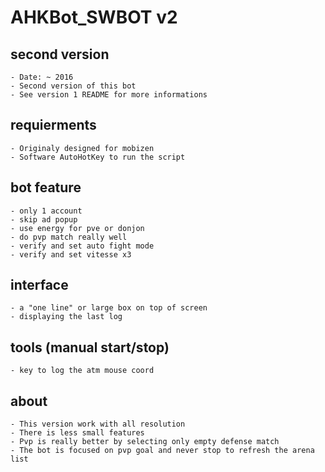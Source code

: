 # AHKBot_SWBOT v2
## second version
	- Date: ~ 2016
	- Second version of this bot
	- See version 1 README for more informations

## requierments
	- Originaly designed for mobizen
	- Software AutoHotKey to run the script

## bot feature
	- only 1 account
	- skip ad popup
	- use energy for pve or donjon
	- do pvp match really well
	- verify and set auto fight mode
	- verify and set vitesse x3

## interface
	- a "one line" or large box on top of screen
	- displaying the last log

## tools (manual start/stop)
	- key to log the atm mouse coord

## about
	- This version work with all resolution
	- There is less small features
	- Pvp is really better by selecting only empty defense match
	- The bot is focused on pvp goal and never stop to refresh the arena list
